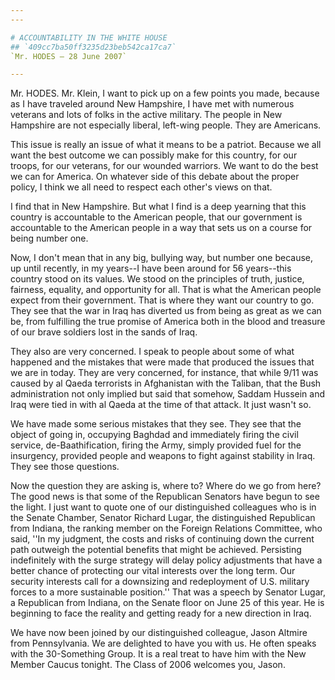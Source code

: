 ```yaml
---
---

# ACCOUNTABILITY IN THE WHITE HOUSE
## `409cc7ba50ff3235d23beb542ca17ca7`
`Mr. HODES — 28 June 2007`

---
```



Mr. HODES. Mr. Klein, I want to pick up on a few points you made, 
because as I have traveled around New Hampshire, I have met with 
numerous veterans and lots of folks in the active military. The people 
in New Hampshire are not especially liberal, left-wing people. They are 
Americans.

This issue is really an issue of what it means to be a patriot. 
Because we all want the best outcome we can possibly make for this 
country, for our troops, for our veterans, for our wounded warriors. We 
want to do the best we can for America. On whatever side of this debate 
about the proper policy, I think we all need to respect each other's 
views on that.

I find that in New Hampshire. But what I find is a deep yearning that 
this country is accountable to the American people, that our government 
is accountable to the American people in a way that sets us on a course 
for being number one.

Now, I don't mean that in any big, bullying way, but number one 
because, up until recently, in my years--I have been around for 56 
years--this country stood on its values. We stood on the principles of 
truth, justice, fairness, equality, and opportunity for all. That is 
what the American people expect from their government. That is where 
they want our country to go. They see that the war in Iraq has diverted 
us from being as great as we can be, from fulfilling the true promise 
of America both in the blood and treasure of our brave soldiers lost in 
the sands of Iraq.

They also are very concerned. I speak to people about some of what 
happened and the mistakes that were made that produced the issues that 
we are in today. They are very concerned, for instance, that while 9/11 
was caused by al Qaeda terrorists in Afghanistan with the Taliban, that 
the Bush administration not only implied but said that somehow, Saddam 
Hussein and Iraq were tied in with al Qaeda at the time of that attack. 
It just wasn't so.

We have made some serious mistakes that they see. They see that the 
object of going in, occupying Baghdad and immediately firing the civil 
service, de-Baathification, firing the Army, simply provided fuel for 
the insurgency, provided people and weapons to fight against stability 
in Iraq. They see those questions.

Now the question they are asking is, where to? Where do we go from 
here? The good news is that some of the Republican Senators have begun 
to see the light. I just want to quote one of our distinguished 
colleagues who is in the Senate Chamber, Senator Richard Lugar, the 
distinguished Republican from Indiana, the ranking member on the 
Foreign Relations Committee, who said, ''In my judgment, the costs and 
risks of continuing down the current path outweigh the potential 
benefits that might be achieved. Persisting indefinitely with the surge 
strategy will delay policy adjustments that have a better chance of 
protecting our vital interests over the long term. Our security 
interests call for a downsizing and redeployment of U.S. military 
forces to a more sustainable position.'' That was a speech by Senator 
Lugar, a Republican from Indiana, on the Senate floor on June 25 of 
this year. He is beginning to face the reality and getting ready for a 
new direction in Iraq.

We have now been joined by our distinguished colleague, Jason Altmire 
from Pennsylvania. We are delighted to have you with us. He often 
speaks with the 30-Something Group. It is a real treat to have him with 
the New Member Caucus tonight. The Class of 2006 welcomes you, Jason.